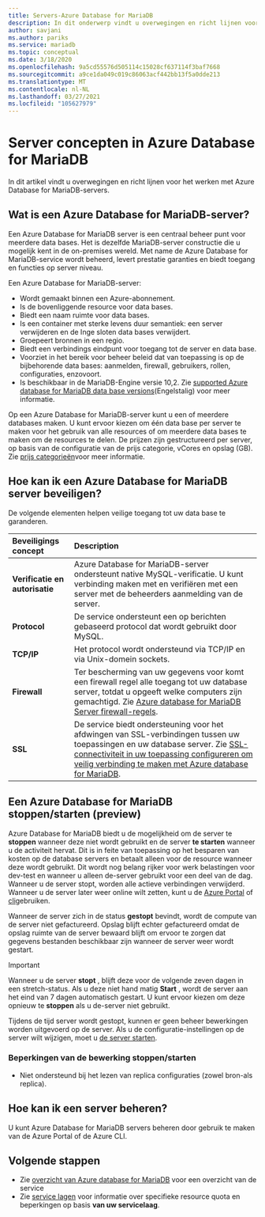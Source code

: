 ```yaml
---
title: Servers-Azure Database for MariaDB
description: In dit onderwerp vindt u overwegingen en richt lijnen voor het werken met Azure Database for MariaDB-servers.
author: savjani
ms.author: pariks
ms.service: mariadb
ms.topic: conceptual
ms.date: 3/18/2020
ms.openlocfilehash: 9a5cd55576d505114c15028cf637114f3baf7668
ms.sourcegitcommit: a9ce1da049c019c86063acf442bb13f5a0dde213
ms.translationtype: MT
ms.contentlocale: nl-NL
ms.lasthandoff: 03/27/2021
ms.locfileid: "105627979"
---
```

# <a name="server-concepts-in-azure-database-for-mariadb"></a>Server concepten in Azure Database for MariaDB
In dit artikel vindt u overwegingen en richt lijnen voor het werken met Azure Database for MariaDB-servers.

## <a name="what-is-an-azure-database-for-mariadb-server"></a>Wat is een Azure Database for MariaDB-server?

Een Azure Database for MariaDB server is een centraal beheer punt voor meerdere data bases. Het is dezelfde MariaDB-server constructie die u mogelijk kent in de on-premises wereld. Met name de Azure Database for MariaDB-service wordt beheerd, levert prestatie garanties en biedt toegang en functies op server niveau.

Een Azure Database for MariaDB-server:

- Wordt gemaakt binnen een Azure-abonnement.
- Is de bovenliggende resource voor data bases.
- Biedt een naam ruimte voor data bases.
- Is een container met sterke levens duur semantiek: een server verwijderen en de Inge sloten data bases verwijdert.
- Groepeert bronnen in een regio.
- Biedt een verbindings eindpunt voor toegang tot de server en data base.
- Voorziet in het bereik voor beheer beleid dat van toepassing is op de bijbehorende data bases: aanmelden, firewall, gebruikers, rollen, configuraties, enzovoort.
- Is beschikbaar in de MariaDB-Engine versie 10,2. Zie [supported Azure database for MariaDB data base versions](./concepts-supported-versions.md)(Engelstalig) voor meer informatie.

Op een Azure Database for MariaDB-server kunt u een of meerdere databases maken. U kunt ervoor kiezen om één data base per server te maken voor het gebruik van alle resources of om meerdere data bases te maken om de resources te delen. De prijzen zijn gestructureerd per server, op basis van de configuratie van de prijs categorie, vCores en opslag (GB). Zie [prijs categorieën](./concepts-pricing-tiers.md)voor meer informatie.

## <a name="how-do-i-secure-an-azure-database-for-mariadb-server"></a>Hoe kan ik een Azure Database for MariaDB server beveiligen?

De volgende elementen helpen veilige toegang tot uw data base te garanderen.

| Beveiligings concept | Description |
| :-- | :-- |
| **Verificatie en autorisatie** | Azure Database for MariaDB-server ondersteunt native MySQL-verificatie. U kunt verbinding maken met en verifiëren met een server met de beheerders aanmelding van de server. |
| **Protocol** | De service ondersteunt een op berichten gebaseerd protocol dat wordt gebruikt door MySQL. |
| **TCP/IP** | Het protocol wordt ondersteund via TCP/IP en via Unix-domein sockets. |
| **Firewall** | Ter bescherming van uw gegevens voor komt een firewall regel alle toegang tot uw database server, totdat u opgeeft welke computers zijn gemachtigd. Zie [Azure database for MariaDB Server firewall-regels](./concepts-firewall-rules.md). |
| **SSL** | De service biedt ondersteuning voor het afdwingen van SSL-verbindingen tussen uw toepassingen en uw database server. Zie [SSL-connectiviteit in uw toepassing configureren om veilig verbinding te maken met Azure database for MariaDB](./howto-configure-ssl.md). |

## <a name="stopstart-an-azure-database-for-mariadb-preview"></a>Een Azure Database for MariaDB stoppen/starten (preview)
Azure Database for MariaDB biedt u de mogelijkheid om de server te **stoppen** wanneer deze niet wordt gebruikt en de server **te starten** wanneer u de activiteit hervat. Dit is in feite van toepassing op het besparen van kosten op de database servers en betaalt alleen voor de resource wanneer deze wordt gebruikt. Dit wordt nog belang rijker voor werk belastingen voor dev-test en wanneer u alleen de-server gebruikt voor een deel van de dag. Wanneer u de server stopt, worden alle actieve verbindingen verwijderd. Wanneer u de server later weer online wilt zetten, kunt u de [Azure Portal](../mysql/how-to-stop-start-server.md) of [cli](../mysql/how-to-stop-start-server.md)gebruiken.

Wanneer de server zich in de status **gestopt** bevindt, wordt de compute van de server niet gefactureerd. Opslag blijft echter gefactureerd omdat de opslag ruimte van de server bewaard blijft om ervoor te zorgen dat gegevens bestanden beschikbaar zijn wanneer de server weer wordt gestart.

> [!IMPORTANT]
> Wanneer u de server **stopt** , blijft deze voor de volgende zeven dagen in een stretch-status. Als u deze niet hand matig **Start** , wordt de server aan het eind van 7 dagen automatisch gestart. U kunt ervoor kiezen om deze opnieuw te **stoppen** als u de-server niet gebruikt.

Tijdens de tijd server wordt gestopt, kunnen er geen beheer bewerkingen worden uitgevoerd op de server. Als u de configuratie-instellingen op de server wilt wijzigen, moet u [de server starten](../mysql/how-to-stop-start-server.md).

### <a name="limitations-of-stopstart-operation"></a>Beperkingen van de bewerking stoppen/starten
- Niet ondersteund bij het lezen van replica configuraties (zowel bron-als replica).

## <a name="how-do-i-manage-a-server"></a>Hoe kan ik een server beheren?
U kunt Azure Database for MariaDB servers beheren door gebruik te maken van de Azure Portal of de Azure CLI.

## <a name="next-steps"></a>Volgende stappen
- Zie [overzicht van Azure database for MariaDB](./overview.md) voor een overzicht van de service
- Zie [service lagen](./concepts-pricing-tiers.md) voor informatie over specifieke resource quota en beperkingen op basis **van uw servicelaag**.

<!-- - For information about connecting to the service, see [Connection libraries for Azure Database for MariaDB](./concepts-connection-libraries.md). -->
